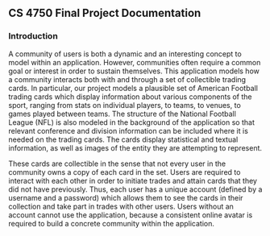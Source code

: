 
CS 4750 Final Project Documentation
----------

### Introduction

A community of users is both a dynamic and an interesting concept to model within an application. However, communities often require a common goal or interest in order to sustain themselves. This application models how a community interacts both with and through a set of collectible trading cards. In particular, our project models a plausible set of American Football trading cards which display information about various components of the sport, ranging from stats on individual players, to teams, to venues, to games played between teams. The structure of the National Football League (NFL) is also modeled in the background of the application so that relevant conference and division information can be included where it is needed on the trading cards. The cards display statistical and textual information, as well as images of the entity they are attempting to represent. 

These cards are collectible in the sense that not every user in the community owns a copy of each card in the set. Users are required to interact with each other in order to initiate trades and attain cards that they did not have previously. Thus, each user has a unique account (defined by a username and a password) which allows them to see the cards in their collection and take part in trades with other users. Users without an account cannot use the application, because a consistent online avatar is required to build a concrete community within the application.  